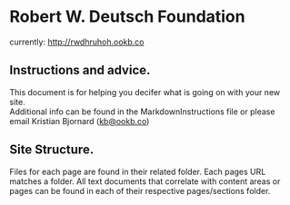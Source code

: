 Robert W. Deutsch Foundation
====================================

currently: http://rwdhruhoh.ookb.co

## Instructions and advice.

This document is for helping you decifer what is going on with your new site.  
Additional info can be found in the MarkdownInstructions file or please email Kristian Bjornard (kb@ookb.co)

## Site Structure.

Files for each page are found in their related folder. Each pages URL matches a folder. All text documents that correlate with content areas or pages can be found in each of their respective pages/sections folder.

